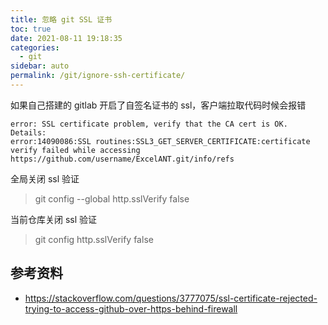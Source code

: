 ```yaml
---
title: 忽略 git SSL 证书
toc: true
date: 2021-08-11 19:18:35
categories: 
  - git
sidebar: auto
permalink: /git/ignore-ssh-certificate/
---
```


如果自己搭建的 gitlab 开启了自签名证书的 ssl，客户端拉取代码时候会报错


```
error: SSL certificate problem, verify that the CA cert is OK. Details:
error:14090086:SSL routines:SSL3_GET_SERVER_CERTIFICATE:certificate verify failed while accessing https://github.com/username/ExcelANT.git/info/refs
```

全局关闭 ssl 验证

> git config --global http.sslVerify false

当前仓库关闭 ssl 验证

> git config http.sslVerify false

## 参考资料

- https://stackoverflow.com/questions/3777075/ssl-certificate-rejected-trying-to-access-github-over-https-behind-firewall
